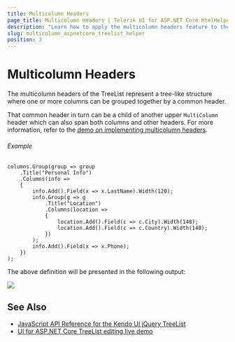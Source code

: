 ```yaml
---
title: Multicolumn Headers
page_title: Multicolumn Headers | Telerik UI for ASP.NET Core HtmlHelpers
description: "Learn how to apply the multicolumn headers feature to the Kendo UI TreeList HtmlHelper for ASP.NET Core."
slug: multicolumn_aspnetcore_treelist_helper
position: 3
---
```


# Multicolumn Headers

The multicolumn headers of the TreeList represent a tree-like structure where one or more columns can be grouped together by a common header.

That common header in turn can be a child of another upper `MultiColumn` header which can also span both columns and other headers. For more information, refer to the [demo on implementing multicolumn headers](https://demos.telerik.com/aspnet-core/treelist/multicolumnheaders).

###### Example

    columns.Group(group => group
        .Title("Personal Info")
        .Columns(info =>
        {
            info.Add().Field(x => x.LastName).Width(120);
            info.Group(g => g
                .Title("Location")
                .Columns(location =>
                {
                    location.Add().Field(c => c.City).Width(140);
                    location.Add().Field(c => c.Country).Width(140);
                })
            );
            info.Add().Field(x => x.Phone);
        })
    );

The above definition will be presented in the following output:

<img src="/helpers/html-helpers/data-management/treelist/images/treelist-multicolumn-headers.png">

## See Also

* [JavaScript API Reference for the Kendo UI jQuery TreeList](https://docs.telerik.com/kendo-ui/api/javascript/ui/treelist)
* [UI for ASP.NET Core TreeList editing live demo](https://demos.telerik.com/aspnet-core/treelist/editing)
